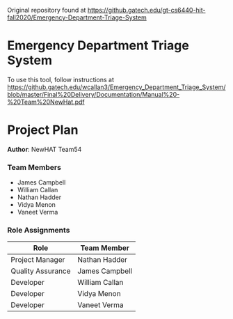 Original repository found at https://github.gatech.edu/gt-cs6440-hit-fall2020/Emergency-Department-Triage-System


# Emergency Department Triage System

To use this tool, follow instructions at https://github.gatech.edu/wcallan3/Emergency_Department_Triage_System/blob/master/Final%20Delivery/Documentation/Manual%20-%20Team%20NewHat.pdf


# Project Plan

**Author**: NewHAT Team54

### Team Members
- James Campbell
- William Callan
- Nathan Hadder
- Vidya Menon
- Vaneet Verma

### Role Assignments
|        Role       | Team Member     |
|-------------------|-----------------|
|  Project Manager  | Nathan Hadder   |
| Quality Assurance | James Campbell  |
| Developer         | William Callan  |
| Developer         | Vidya Menon     |
| Developer         | Vaneet Verma    | 

